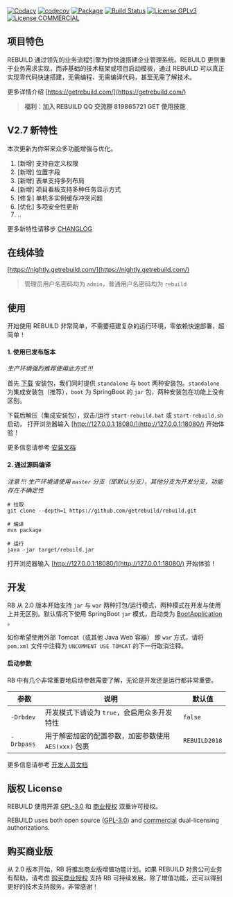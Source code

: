 [![Codacy](https://api.codacy.com/project/badge/Grade/599a0a3e46f84e6bbc29e8fbe4632860)](https://www.codacy.com/app/getrebuild/rebuild)
[![codecov](https://codecov.io/gh/getrebuild/rebuild/branch/master/graph/badge.svg)](https://codecov.io/gh/getrebuild/rebuild)
[![Package](https://github.com/getrebuild/rebuild/actions/workflows/maven-publish.yml/badge.svg)](https://github.com/getrebuild/rebuild/actions/workflows/maven-publish.yml)
[![Build Status](https://travis-ci.com/getrebuild/rebuild.svg?branch=master)](https://travis-ci.com/getrebuild/rebuild)
[![License GPLv3](https://img.shields.io/github/license/getrebuild/rebuild.svg)](LICENSE)
[![License COMMERCIAL](https://img.shields.io/badge/license-COMMERCIAL-orange.svg)](COMMERCIAL)

## 项目特色

REBUILD 通过领先的业务流程引擎为你快速搭建企业管理系统。REBUILD 更侧重于业务需求实现，而非基础的技术框架或项目启动模板，通过 REBUILD 可以真正实现零代码快速搭建，无需编程、无需编译代码，甚至无需了解技术。

更多详情介绍 [https://getrebuild.com/](https://getrebuild.com/)

> **福利：加入 REBUILD QQ 交流群 819865721 GET 使用技能**

## V2.7 新特性

本次更新为你带来众多功能增强与优化。

1. [新增] 支持自定义权限
2. [新增] 位置字段
3. [新增] 表单支持多列布局
4. [新增] 项目看板支持多种任务显示方式
5. [修复] 单机多实例缓存冲突问题
6. [优化] 多项安全性更新
7. ..

更多新特性请移步 [CHANGLOG](https://getrebuild.com/docs/dev/changelog?v=2.7)

## 在线体验

[https://nightly.getrebuild.com/](https://nightly.getrebuild.com/)

> 管理员用户名密码均为 `admin`，普通用户名密码均为 `rebuild`

## 使用

开始使用 REBUILD 非常简单，不需要搭建复杂的运行环境，零依赖快速部署，超简单！

#### 1. 使用已发布版本

_生产环境强烈推荐使用此方式 !!!_

首先 [下载](https://getrebuild.com/download) 安装包，我们同时提供 `standalone` 与 `boot` 两种安装包。`standalone` 为集成安装包（推荐），`boot` 为 SpringBoot 的 `jar` 包，两种安装包在功能上没有区别。

下载后解压（集成安装包），双击/运行 `start-rebuild.bat` 或 `start-rebuild.sh` 启动， 打开浏览器输入 [http://127.0.0.1:18080/](http://127.0.0.1:18080/) 开始体验！

更多信息请参考 [安装文档](https://getrebuild.com/docs/admin/install)

#### 2. 通过源码编译

_注意 !!! 生产环境请使用 `master` 分支（即默认分支），其他分支为开发分支，功能存在不确定性_

```
# 拉取
git clone --depth=1 https://github.com/getrebuild/rebuild.git

# 编译
mvn package

# 运行
java -jar target/rebuild.jar
```

打开浏览器输入 [http://127.0.0.1:18080/](http://127.0.0.1:18080/) 开始体验！

## 开发

RB 从 2.0 版本开始支持 `jar` 与 `war` 两种打包/运行模式，两种模式在开发与使用上并无区别。默认情况下使用 SpringBoot `jar` 模式，启动类为 [BootApplication](https://github.com/getrebuild/rebuild/blob/master/src/main/java/com/rebuild/core/BootApplication.java) 。

如你希望使用外部 Tomcat（或其他 Java Web 容器） 即 `war` 方式，请将 `pom.xml` 文件中注释为 `UNCOMMENT USE TOMCAT` 的下一行取消注释。

#### 启动参数

RB 中有几个非常重要地启动参数需要了解，无论是开发还是运行都非常重要。

| 参数       | 说明                                                 | 默认值        |
| ---------- | ---------------------------------------------------- | ------------- |
| `-Drbdev`  | 开发模式下请设为 `true`，会启用众多开发特性          | `false`       |
| `-Drbpass` | 用于解密加密的配置参数，加密参数使用 `AES(xxx)` 包裹 | `REBUILD2018` |

更多信息请参考 [开发人员文档](https://getrebuild.com/docs/dev/)

## 版权 License

REBUILD 使用开源 [GPL-3.0](LICENSE) 和 [商业授权](COMMERCIAL) 双重许可授权。

REBUILD uses both open source ([GPL-3.0](LICENSE)) and [commercial](COMMERCIAL) dual-licensing authorizations.

## 购买商业版

从 2.0 版本开始，RB 将推出商业版增值功能计划。如果 REBUILD 对贵公司业务有帮助，请考虑 [购买商业授权](https://getrebuild.com/#pricing-plans) 支持 RB 可持续发展。除了增值功能，还可以得到更好的技术支持服务。非常感谢！
